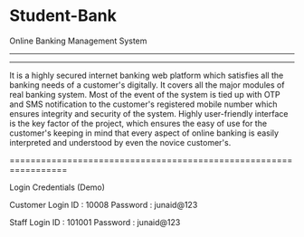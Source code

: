 # Student-Bank
Online Banking Management System

-----------------------------------------------------------------------------------------------------------------------------------
-----------------------------------------------------------------------------------------------------------------------------------

It is a highly secured internet banking web platform which satisfies all the banking needs of a customer's digitally. It covers all the major modules of real banking system. Most of the event of the system is tied up with OTP and SMS notification to the customer's registered mobile number which ensures integrity and security of the system. Highly user-friendly interface is the key factor of the project, which ensures the easy of use for the customer's keeping in mind that every aspect of online 
banking is easily interpreted and understood by even the novice customer's.

=================================================================

Login Credentials (Demo)

Customer Login
ID : 10008
Password : junaid@123

Staff Login
ID : 101001
Password : junaid@123
